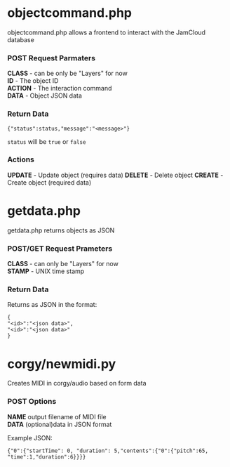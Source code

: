 # objectcommand.php

objectcommand.php allows a frontend to interact with the JamCloud database  
### POST Request Parmaters

**CLASS** - can be only be "Layers" for now  
**ID** - The object ID  
**ACTION** - The interaction command  
**DATA** - Object JSON data  

### Return Data
`{"status":status,"message":"<message>"}`  

`status` will be `true` or `false`

### Actions
**UPDATE** - Update object (requires data)
**DELETE** - Delete object
**CREATE** - Create object (required data)

# getdata.php
getdata.php returns objects as JSON
### POST/GET Request Prameters
**CLASS** - can only be "Layers" for now  
**STAMP** - UNIX time stamp
### Return Data
Returns as JSON in the format:  
  
    {
	"<id>":"<json data>",
	"<id>":"<json data>"
    }


# corgy/newmidi.py
Creates MIDI in corgy/audio based on form data
### POST Options
**NAME** output filename of MIDI file  
**DATA** (optional)data in JSON format  

Example JSON:  

`{"0":{"startTime": 0, "duration": 5,"contents":{"0":{"pitch":65, "time":1,"duration":6}}}}`
